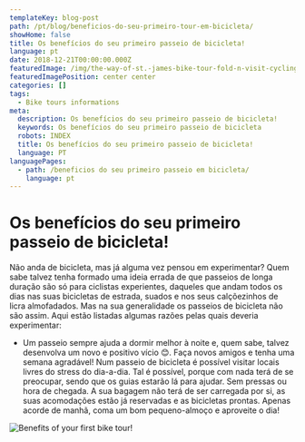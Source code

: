 ```yaml
---
templateKey: blog-post
path: /pt/blog/beneficios-do-seu-primeiro-tour-em-bicicleta/
showHome: false
title: Os benefícios do seu primeiro passeio de bicicleta!
language: pt
date: 2018-12-21T00:00:00.000Z
featuredImage: /img/the-way-of-st.-james-bike-tour-fold-n-visit-cycling-holidays-4323.jpg
featuredImagePosition: center center
categories: []
tags:
  - Bike tours informations
meta:
  description: Os benefícios do seu primeiro passeio de bicicleta!
  keywords: Os benefícios do seu primeiro passeio de bicicleta
  robots: INDEX
  title: Os benefícios do seu primeiro passeio de bicicleta!
  language: PT
languagePages:
  - path: /beneficios do seu primeiro passeio em bicicleta/
    language: pt
---
```

# Os benefícios do seu primeiro passeio de bicicleta!

Não anda de bicicleta, mas já alguma vez pensou em experimentar? Quem sabe talvez tenha formado uma ideia errada de que passeios de longa duração são só para ciclistas experientes, daqueles que andam todos os dias nas suas bicicletas de estrada, suados e nos seus calçõezinhos de licra almofadados. Mas na sua generalidade os passeios de bicicleta não são assim. Aqui estão listadas algumas razões pelas quais deveria experimentar:

* Um passeio sempre ajuda a dormir melhor à noite e, quem sabe, talvez desenvolva um novo e positivo vício 😊. Faça novos amigos e tenha uma semana agradável! Num passeio de bicicleta é possível visitar locais livres do stress do dia-a-dia. Tal é possível, porque com nada terá de se preocupar, sendo que os guias estarão lá para ajudar. Sem pressas ou hora de chegada. A sua bagagem não terá de ser carregada por si, as suas acomodações estão já reservadas e as bicicletas prontas. Apenas acorde de manhã, coma um bom pequeno-almoço e aproveite o dia!

![Benefits of your first bike tour!](/img/the-way-of-st.-james-bike-tour-fold-n-visit-cycling-holidays-4323.jpg "Benefits of your first bike tour!")
